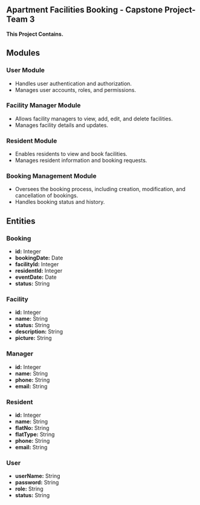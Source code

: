 ## Apartment Facilities Booking - Capstone Project-Team 3

**This Project Contains.**

## Modules

### User Module

- Handles user authentication and authorization.
- Manages user accounts, roles, and permissions.

### Facility Manager Module

- Allows facility managers to view, add, edit, and delete facilities.
- Manages facility details and updates.

### Resident Module

- Enables residents to view and book facilities.
- Manages resident information and booking requests.

### Booking Management Module

- Oversees the booking process, including creation, modification, and cancellation of bookings.
- Handles booking status and history.

## Entities

### Booking

- **id:** Integer
- **bookingDate:** Date
- **facilityId:** Integer
- **residentId:** Integer
- **eventDate:** Date
- **status:** String

### Facility

- **id:** Integer
- **name:** String
- **status:** String
- **description:** String
- **picture:** String

### Manager

- **id:** Integer
- **name:** String
- **phone:** String
- **email:** String

### Resident

- **id:** Integer
- **name:** String
- **flatNo:** String
- **flatType:** String
- **phone:** String
- **email:** String

### User

- **userName:** String
- **password:** String
- **role:** String
- **status:** String
